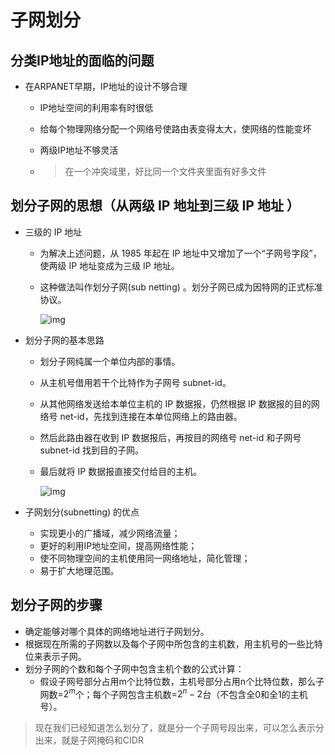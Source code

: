 # 子网划分

## 分类IP地址的面临的问题

- 在ARPANET早期，IP地址的设计不够合理
  - IP地址空间的利用率有时很低

  - 给每个物理网络分配一个网络号使路由表变得太大，使网络的性能变坏

  - 两级IP地址不够灵活

  - > 在一个冲突域里，好比同一个文件夹里面有好多文件

## 划分子网的思想（从两级 IP 地址到三级 IP 地址 ）

- 三级的 IP 地址

  - 为解决上述问题，从 1985 年起在 IP 地址中又增加了一个“子网号字段”，使两级 IP 地址变成为三级 IP 地址。

  - 这种做法叫作划分子网(sub netting) 。划分子网已成为因特网的正式标准协议。

    ![img](https://cdn.jsdelivr.net/gh/ZanderZhao/img20/file/20200115191447.png)

- 划分子网的基本思路

  - 划分子网纯属一个单位内部的事情。

  - 从主机号借用若干个比特作为子网号 subnet-id。

  - 从其他网络发送给本单位主机的 IP 数据报，仍然根据 IP 数据报的目的网络号 net-id，先找到连接在本单位网络上的路由器。

  - 然后此路由器在收到 IP 数据报后，再按目的网络号 net-id 和子网号 subnet-id 找到目的子网。

  - 最后就将 IP 数据报直接交付给目的主机。

    ![img](https://cdn.jsdelivr.net/gh/ZanderZhao/img20/file/20200115191448.png)

- 子网划分(subnetting) 的优点

  - 实现更小的广播域，减少网络流量；
  - 更好的利用IP地址空间，提高网络性能；
  - 使不同物理空间的主机使用同一网络地址，简化管理；
  - 易于扩大地理范围。

## 划分子网的步骤

- 确定能够对哪个具体的网络地址进行子网划分。
- 根据现在所需的子网数以及每个子网中所包含的主机数，用主机号的一些比特位来表示子网。
- 划分子网的个数和每个子网中包含主机个数的公式计算：
  - 假设子网号部分占用m个比特位数，主机号部分占用n个比特位数，那么子网数=$2^m$个；每个子网包含主机数=$2^n-2$台（不包含全0和全1的主机号）。

> 现在我们已经知道怎么划分了，就是分一个子网号段出来，可以怎么表示分出来，就是子网掩码和CIDR